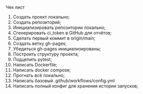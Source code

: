 Чек лист

1. Создать проект локально;
2. Создать репозиторий;
3. Инициализировать репозитории локально;
4. Сгенерировать ci_token в GitHub для отчётов;
5. Сделать первый коммит в origin/main;
6. Создать ветку gh-pages;
7. Убедиться gh-pages инициализированы;
8. Построить структуру проекта;
9. Подцепить pytest;
10. Написать Dockerfile;
11. Написать docker compose;
12. Прогнать всё локально;
13. Написать базовый .github/workflows/config.yml
14. Написать полный конфиг для хранения истории запусков;
